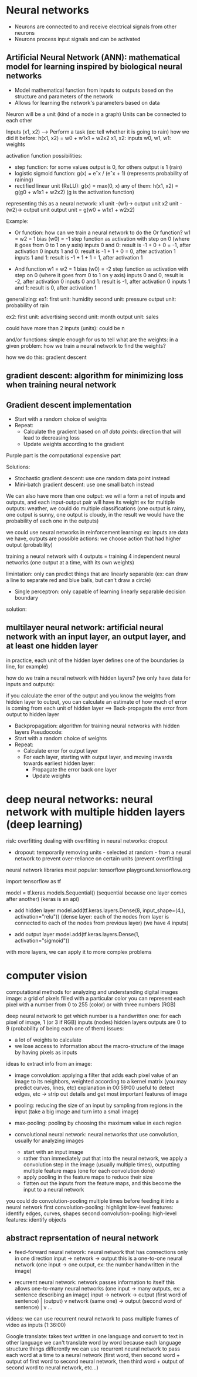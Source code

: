 # Neural networks

- Neurons are connected to and receive electrical signals from other neurons
- Neurons process input signals and can be activated

## Artificial Neural Network (ANN): mathematical model for learning inspired by biological neural networks
- Model mathematical function from inputs to outputs based on the structure and parameters of the network
- Allows for learning the network's parameters based on data

Neuron will be a unit (kind of a node in a graph)
Units can be connected to each other

Inputs (x1, x2) --> Perform a task (ex: tell whether it is going to rain)
how we did it before:
h(x1, x2) = w0 + w1x1 + w2x2
x1, x2: inputs
w0, w1, w1: weights

activation function possibilities:
- step function: for some values output is 0, for others output is 1 (rain)
- logistic sigmoid function: g(x) = eˆx / (eˆx + 1) (represents probability of raining)
- rectified linear unit (ReLU): g(x) = max(0, x)
any of them:
h(x1, x2) = g(g0 + w1x1 + w2x2)  (g is the activation function)

representing this as a neural network:
x1 unit -(w1)-> output unit
x2 unit -(w2)-> output unit
output unit = g(w0 + w1x1 + w2x2)

Example:
- Or function: how can we train a neural network to do the Or function?
w1 = w2 = 1
bias (w0) = -1
step function as activation with step on 0 (where it goes from 0 to 1 on y axis)
inputs 0 and 0: result is -1 + 0 + 0 = -1, after activation 0
inputs 1 and 0: result is -1 + 1 + 0 = 0, after activation 1
inputs 1 and 1: result is -1 + 1 + 1 = 1, after activation 1

- And function
w1 = w2 = 1
bias (w0) = -2
step function as activation with step on 0 (where it goes from 0 to 1 on y axis)
inputs 0 and 0, result is -2, after activation 0
inputs 0 and 1: result is -1, after activation 0
inputs 1 and 1: result is 0, after activation 1

generalizing:
ex1:
first unit: humidity
second unit: pressure
output unit: probability of rain

ex2:
first unit: advertising
second unit: month
output unit: sales

could have more than 2 inputs (units): could be n

and/or functions: simple enough for us to tell what are the weights:
in a given problem: how we train a neural network to find the weights?

how we do this: gradient descent

## gradient descent: algorithm for minimizing loss when training neural network

## Gradient descent implementation
- Start with a random choice of weights
- Repeat:
    - Calculate the gradient based on *all data points*: direction that will lead to decreasing loss
    - Update weights according to the gradient

Purple part is the computational expensive part

Solutions:
- Stochastic gradient descent: use one random data point instead
- Mini-batch gradient descent: use one small batch instead

We can also have more than one output: we will a form a net of inputs and outputs, and each input-output pair will have its weight
ex for multiple outputs: weather, we could do multiple classifications (one output is rainy, one output is sunny, one output is cloudy, in the result we would have the probability of each one in the outputs)

we could use neural networks in reinforcement learning:
ex: inputs are data we have, outputs are possible actions: we choose action that had higher output (probability)

training a neural network with 4 outputs = training 4 independent neural networks (one output at a time, with its own weights)

limintation: only can predict things that are linearly separable (ex: can draw a line to separate red and blue balls, but can't draw a circle)
- Single perceptron: only capable of learning linearly separable decision boundary

solution:
## multilayer neural network: artificial neural network with an input layer, an output layer, and at least one hidden layer

in practice, each unit of the hidden layer defines one of the boundaries (a line, for example)

how do we train a neural network with hidden layers? (we only have data for inputs and outputs):

if you calculate the error of the output and you know the weights from hidden layer to output, you can calculate an estimate of how much of error is coming from each unit of hidden layer ==> Back-propagate the error from output to hidden layer
- Backpropagation: algorithm for training neural networks with hidden layers
Pseudocode:
- Start with a random choice of weights
- Repeat:
    - Calculate error for output layer
    - For each layer, starting with output layer, and moving inwards towards earliest hidden layer:
        - Propagate the error back one layer
        - Update weights

# deep neural networks: neural network with multiple hidden layers (deep learning)

risk: overfitting
dealing with overfitting in neural networks: dropout
- dropout: temporarily removing units - selected at random - from a neural network to prevent over-reliance on certain units (prevent overfitting)

neural network libraries
most popular: tensorflow
playground.tensorflow.org

import tensorflow as tf

model = tf.keras.models.Sequential()
(sequential because one layer comes after another)
(keras is an api)

- add hidden layer
model.add(tf.keras.layers.Dense(8, input_shape=(4,), activation="relu"))
(dense layer: each of the nodes from layer is connected to each of the nodes from previous layer)
(we have 4 inputs)

- add output layer
model.add(tf.keras.layers.Dense(1, activation="sigmoid"))

with more layers, we can apply it to more complex problems

# computer vision
computational methods for analyzing and understanding digital images
image: a grid of pixels filled with a particular color
you can represent each pixel with a number from 0 to 255 (color)
or with three numbers (RGB)

deep neural network to get which number is a handwritten one:
for each pixel of image, 1 (or 3 if RGB) inputs (nodes)
hidden layers
outputs are 0 to 9 (probability of being each one of them)
issues:
- a lot of weights to calculate
- we lose access to information about the macro-structure of the image by having pixels as inputs

ideas to extract info from an image:
- image convolution: applying a filter that adds each pixel value of an image to its neighbors, weighted according to a kernel matrix (you may predict curves, lines, etc)
explanation in 00:59:00
useful to detect edges, etc -> strip out details and get most important features of image

- pooling: reducing the size of an input by sampling from regions in the input
(take a big image and turn into a small image)
- max-pooling: pooling by choosing the maximum value in each region

- convolutional neural network: neural networks that use convolution, usually for analyzing images
    - start with an input image
    - rather than immediately put that into the neural network, we apply a convolution step in the image (usually multiple times), outputting multiple feature maps (one for each convolution done)
    - apply pooling in the feature maps to reduce their size
    - flatten out the inputs from the feature maps, and this become the input to a neural network

you could do convolution-pooling multiple times before feeding it into a neural network
first convolution-pooling: highlight low-level features: identify edges, curves, shapes
second convolution-pooling: high-level features: identify objects


## abstract reprsentation of neural network

- feed-forward neural network: neural network that has connections only in one direction
input -> network -> output
this is a one-to-one neural network (one input -> one output, ex: the number handwritten in the image)

- recurrent neural network: network passes information to itself
this allows one-to-many neural networks (one input -> many outputs, ex: a sentence describing an image)
input -> network -> output (first word of sentence)
         | (output)
         v
         network (same one) -> output (second word of sentence)
         |
         v
         ...

videos: we can use recurrent neural network to pass multiple frames of video as inputs (1:36:00)

Google translate: takes text written in one language and convert to text in other language
we can't translate word by word because each language structure things differently
we can use recurrent neural network to pass each word at a time to a neural network (first word, then second word + output of first word to second neural network, then third word + output of second word to neural network, etc...)
